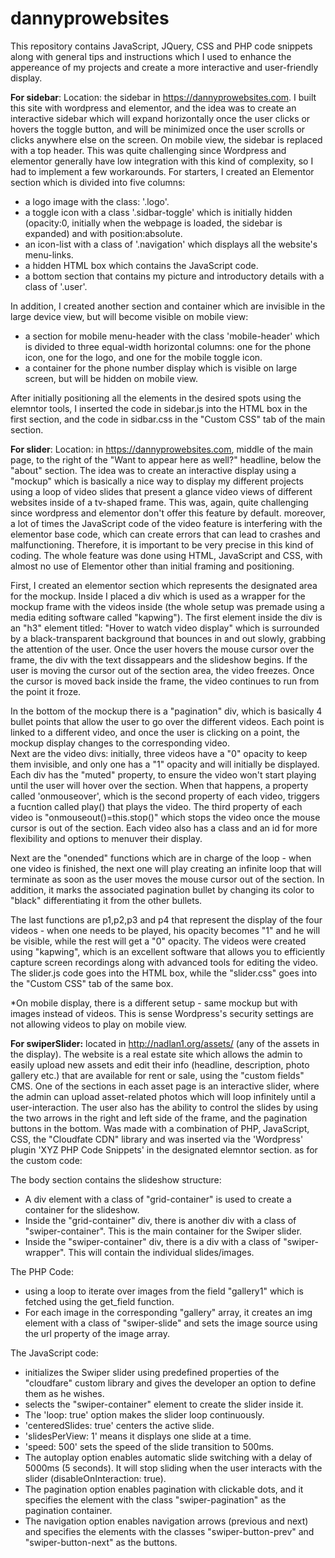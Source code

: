 # dannyprowebsites
This repository contains JavaScript, JQuery, CSS and PHP code snippets along with general tips and instructions which I used to enhance the appereance
of my projects and create a more interactive and user-friendly display.  

**For sidebar**: Location: the sidebar in https://dannyprowebsites.com. I built this site with wordpress and elementor, and the idea was to create an interactive sidebar which will expand horizontally once
the user clicks or hovers the toggle button, and will be minimized once the user scrolls or clicks anywhere else on the screen. On mobile view,
the sidebar is replaced with a top header.
This was quite challenging since Wordpress and elementor generally have low integration with this kind of complexity, so I had to implement a few workarounds. 
For starters, I created an Elementor section which is divided into five columns:  

- a logo image with the class: '.logo'.  
-  a toggle icon  with a class '.sidbar-toggle' which is initially hidden (opacity:0, initially when the webpage is loaded, the sidebar is expanded) and with position:absolute.
- an icon-list with a class of '.navigation' which displays all the website's menu-links.
- a hidden HTML box which contains the JavaScript code.
- a bottom section that contains my picture and introductory details with a class of '.user'.

In addition, I created another section and container which are invisible in the large device view, but will become visible on mobile view:
- a section for mobile menu-header with the class 'mobile-header' which is divided to three equal-width horizontal columns: one for the phone icon,
  one for the logo, and one for the mobile toggle icon.
- a container for the phone number display which is visible on large screen, but will be hidden on mobile view.

After initially positioning all the elements in the desired spots using the elemntor tools,
I inserted the code in sidebar.js into the HTML box in the first section, and the code in sidbar.css in the "Custom CSS" tab of the main section.  

**For slider**: Location: in https://dannyprowebsites.com, middle of the main page, to the
right of the "Want to appear here as well?" headline, below the "about" section. The idea was to create an interactive display using a "mockup" which is basically a nice way to display my different projects using a loop of video slides
that present a glance video views of different websites inside of a tv-shaped frame. This was, again, quite challenging since wordpress
and elementor don't offer this feature by default. moreover, a lot of times the JavaScript code of the video feature is interfering with the elementor base code,
which can create errors that can lead to crashes and malfunctioning. Therefore, it is important to be very precise in this kind of coding.
The whole feature was done using HTML, JavaScript and CSS, with almost no use of Elementor other than initial framing and positioning.  

First, I created an elementor section which represents the designated area for the mockup. Inside I placed a div which is used as a wrapper for the mockup frame with the videos inside (the whole setup was premade using a media editing software called "kapwing"). The first element inside the div is an "h3" element titled: "Hover to watch video display"
which is surrounded by a black-transparent background that bounces in and out slowly, grabbing the attention of the user. 
Once the user hovers the mouse cursor over the frame, the div with the text dissappears and the slideshow begins. 
If the user is moving the cursor out of the section area, the video freezes. Once the cursor is moved back inside the frame, the video continues to run from
the point it froze.  

In the bottom of the mockup there is a "pagination" div, which is basically 4 bullet points that allow the user to go over the different videos. 
Each point is linked to a different video, and once the user is clicking on a point, the mockup display changes to the corresponding video.   
Next are the video divs: initially, three videos have a "0" opacity to keep them invisible, and only one has a "1" opacity and will initially be displayed. 
Each div has the "muted" property, to ensure the video won't start playing until the user will hover over the section. When that happens,
a property called 'onmouseover', which is the second property of each video, triggers a fucntion called play() that plays the video. 
The third property of each video is "onmouseout()=this.stop()" which stops the video once the mouse cursor is out of the section. 
Each video also has a class and an id for more flexibility and options to menuver their display.   

Next are the "onended" functions which are in charge of the loop - when one video is finished, the next one will play creating an infinite loop
that will terminate as soon as the user moves the mouse cursor out of the section. In addition, it marks the associated pagination bullet by changing its color to "black" differentiating it from the other bullets.  

The last functions are p1,p2,p3 and p4 that represent the display of the four videos - when one needs to be played, his opacity becomes "1" and he will be visible, 
while the rest will get a "0" opacity. The videos were created using "kapwing", which is an excellent software that allows you to efficiently
capture screen recordings along with advanced tools for editing the video. The slider.js code goes into the HTML box, while the "slider.css" goes into
the "Custom CSS" tab of the same box.  

*On mobile display, there is a different setup - same mockup but with images instead of videos. This is sense Wordpress's security settings are not allowing videos to play on mobile view. 

**For swiperSlider:** located in http://nadlan1.org/assets/ (any of the assets in the display). The website is a real estate site which allows the admin to easily upload new assets and edit their info (headline, description, photo gallery etc.) that are available for rent or sale, using the "custom fields" CMS. One of the sections in each asset page is an interactive slider, where the admin can upload asset-related photos which will loop infinitely until a user-interaction. The user also has the ability to control the slides by using the two arrows in the right and left side of the frame, and the pagination buttons in the bottom. Was made with a combination of PHP, JavaScript, CSS, the "Cloudfate CDN" library and was inserted via the 'Wordpress' plugin 'XYZ PHP Code Snippets' in the designated elemntor section. as for the custom code:  

The body section contains the slideshow structure:

- A div element with a class of "grid-container" is used to create a container for the slideshow.
- Inside the "grid-container" div, there is another div with a class of "swiper-container". This is the main container for the Swiper slider.
- Inside the "swiper-container" div, there is a div with a class of "swiper-wrapper". This will contain the individual slides/images.  

The PHP Code:  

- using a loop to iterate over images from the field "gallery1" which is fetched using the get_field function.
- For each image in the corresponding "gallery" array, it creates an img element with a class of "swiper-slide" and sets the image source using the url property of the image array.

The JavaScript code:  

- initializes the Swiper slider using predefined properties of the "cloudfare" custom library and gives the developer an option to define them as he wishes.
- selects the "swiper-container" element to create the slider inside it.
- The 'loop: true' option makes the slider loop continuously.
- 'centeredSlides: true' centers the active slide.
- 'slidesPerView: 1' means it displays one slide at a time.
- 'speed: 500' sets the speed of the slide transition to 500ms.
 - The autoplay option enables automatic slide switching with a delay of 5000ms (5 seconds). It will stop sliding when the user interacts with the slider (disableOnInteraction: true).
- The pagination option enables pagination with clickable dots, and it specifies the element with the class "swiper-pagination" as the pagination container.  
- The navigation option enables navigation arrows (previous and next) and specifies the elements with the classes "swiper-button-prev" and "swiper-button-next" as the buttons.






